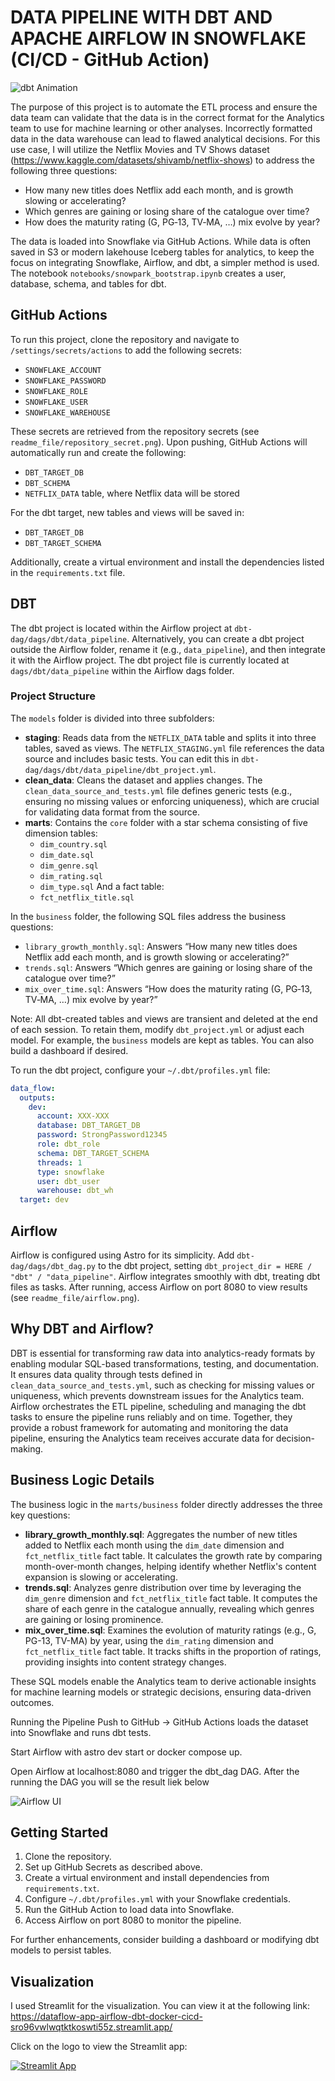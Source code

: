 # DATA PIPELINE WITH DBT AND APACHE AIRFLOW IN SNOWFLAKE (CI/CD - GitHub Action)

![dbt Animation](readme_file/Animation_dbt.gif)


The purpose of this project is to automate the ETL process and ensure the data team can validate that the data is in the correct format for the Analytics team to use for machine learning or other analyses. Incorrectly formatted data in the data warehouse can lead to flawed analytical decisions. For this use case, I will utilize the Netflix Movies and TV Shows dataset (https://www.kaggle.com/datasets/shivamb/netflix-shows) to address the following three questions:

- How many new titles does Netflix add each month, and is growth slowing or accelerating?
- Which genres are gaining or losing share of the catalogue over time?
- How does the maturity rating (G, PG‑13, TV‑MA, …) mix evolve by year?

The data is loaded into Snowflake via GitHub Actions. While data is often saved in S3 or modern lakehouse Iceberg tables for analytics, to keep the focus on integrating Snowflake, Airflow, and dbt, a simpler method is used. The notebook `notebooks/snowpark_bootstrap.ipynb` creates a user, database, schema, and tables for dbt.

## GitHub Actions

To run this project, clone the repository and navigate to `/settings/secrets/actions` to add the following secrets:

- `SNOWFLAKE_ACCOUNT`
- `SNOWFLAKE_PASSWORD`
- `SNOWFLAKE_ROLE`
- `SNOWFLAKE_USER`
- `SNOWFLAKE_WAREHOUSE`

These secrets are retrieved from the repository secrets (see `readme_file/repository_secret.png`). Upon pushing, GitHub Actions will automatically run and create the following:

- `DBT_TARGET_DB`
- `DBT_SCHEMA`
- `NETFLIX_DATA` table, where Netflix data will be stored

For the dbt target, new tables and views will be saved in:

- `DBT_TARGET_DB`
- `DBT_TARGET_SCHEMA`

Additionally, create a virtual environment and install the dependencies listed in the `requirements.txt` file.

## DBT

The dbt project is located within the Airflow project at `dbt-dag/dags/dbt/data_pipeline`. Alternatively, you can create a dbt project outside the Airflow folder, rename it (e.g., `data_pipeline`), and then integrate it with the Airflow project. The dbt project file is currently located at `dags/dbt/data_pipeline` within the Airflow dags folder.

### Project Structure
The `models` folder is divided into three subfolders:

- **staging**: Reads data from the `NETFLIX_DATA` table and splits it into three tables, saved as views. The `NETFLIX_STAGING.yml` file references the data source and includes basic tests. You can edit this in `dbt-dag/dags/dbt/data_pipeline/dbt_project.yml`.
- **clean_data**: Cleans the dataset and applies changes. The `clean_data_source_and_tests.yml` file defines generic tests (e.g., ensuring no missing values or enforcing uniqueness), which are crucial for validating data format from the source.
- **marts**: Contains the `core` folder with a star schema consisting of five dimension tables:
  - `dim_country.sql`
  - `dim_date.sql`
  - `dim_genre.sql`
  - `dim_rating.sql`
  - `dim_type.sql`
  And a fact table:
  - `fct_netflix_title.sql`

In the `business` folder, the following SQL files address the business questions:
- `library_growth_monthly.sql`: Answers “How many new titles does Netflix add each month, and is growth slowing or accelerating?”
- `trends.sql`: Answers “Which genres are gaining or losing share of the catalogue over time?”
- `mix_over_time.sql`: Answers “How does the maturity rating (G, PG‑13, TV‑MA, …) mix evolve by year?”

Note: All dbt-created tables and views are transient and deleted at the end of each session. To retain them, modify `dbt_project.yml` or adjust each model. For example, the `business` models are kept as tables. You can also build a dashboard if desired.

To run the dbt project, configure your `~/.dbt/profiles.yml` file:

```yaml
data_flow:
  outputs:
    dev:
      account: XXX-XXX
      database: DBT_TARGET_DB
      password: StrongPassword12345
      role: dbt_role
      schema: DBT_TARGET_SCHEMA
      threads: 1
      type: snowflake
      user: dbt_user
      warehouse: dbt_wh
  target: dev
```

## Airflow

Airflow is configured using Astro for its simplicity. Add `dbt-dag/dags/dbt_dag.py` to the dbt project, setting `dbt_project_dir = HERE / "dbt" / "data_pipeline"`. Airflow integrates smoothly with dbt, treating dbt files as tasks. After running, access Airflow on port 8080 to view results (see `readme_file/airflow.png`).

## Why DBT and Airflow?

DBT is essential for transforming raw data into analytics-ready formats by enabling modular SQL-based transformations, testing, and documentation. It ensures data quality through tests defined in `clean_data_source_and_tests.yml`, such as checking for missing values or uniqueness, which prevents downstream issues for the Analytics team. Airflow orchestrates the ETL pipeline, scheduling and managing the dbt tasks to ensure the pipeline runs reliably and on time. Together, they provide a robust framework for automating and monitoring the data pipeline, ensuring the Analytics team receives accurate data for decision-making.

## Business Logic Details

The business logic in the `marts/business` folder directly addresses the three key questions:

- **library_growth_monthly.sql**: Aggregates the number of new titles added to Netflix each month using the `dim_date` dimension and `fct_netflix_title` fact table. It calculates the growth rate by comparing month-over-month changes, helping identify whether Netflix's content expansion is slowing or accelerating.
- **trends.sql**: Analyzes genre distribution over time by leveraging the `dim_genre` dimension and `fct_netflix_title` fact table. It computes the share of each genre in the catalogue annually, revealing which genres are gaining or losing prominence.
- **mix_over_time.sql**: Examines the evolution of maturity ratings (e.g., G, PG-13, TV-MA) by year, using the `dim_rating` dimension and `fct_netflix_title` fact table. It tracks shifts in the proportion of ratings, providing insights into content strategy changes.

These SQL models enable the Analytics team to derive actionable insights for machine learning models or strategic decisions, ensuring data-driven outcomes.

Running the Pipeline
Push to GitHub → GitHub Actions loads the dataset into Snowflake and runs dbt tests.

Start Airflow with astro dev start or docker compose up.

Open Airflow at localhost:8080 and trigger the dbt_dag DAG.  After the running the DAG you will se the result liek below 

![Airflow UI](readme_file/airflow.png)



## Getting Started

1. Clone the repository.
2. Set up GitHub Secrets as described above.
3. Create a virtual environment and install dependencies from `requirements.txt`.
4. Configure `~/.dbt/profiles.yml` with your Snowflake credentials.
5. Run the GitHub Action to load data into Snowflake.
6. Access Airflow on port 8080 to monitor the pipeline.

For further enhancements, consider building a dashboard or modifying dbt models to persist tables.
##  Visualization
I used Streamlit for the visualization.
You can view it at the following link:
https://dataflow-app-airflow-dbt-docker-cicd-sro96vwlwqtktkoswti55z.streamlit.app/

Click on the logo to view the Streamlit app:

[![Streamlit App](readme_file/streamlit-logo-png_seeklogo-458260.png)](https://dataflow-app-airflow-dbt-docker-cicd-sro96vwlwqtktkoswti55z.streamlit.app/)
